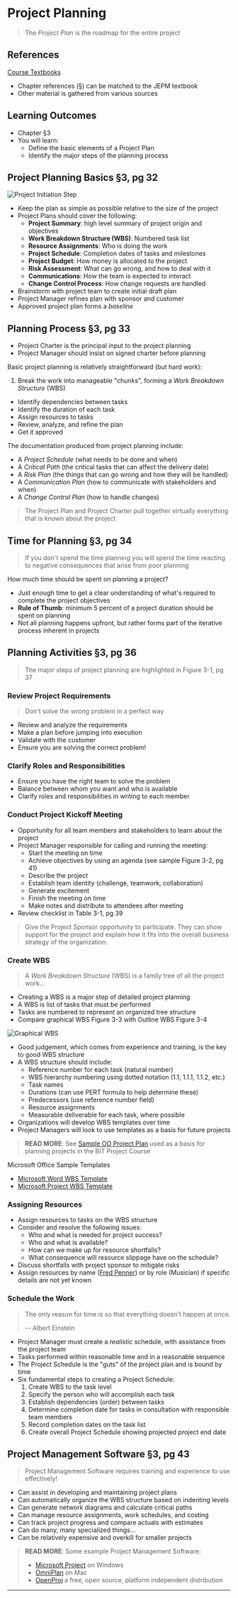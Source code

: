 # Project Planning #

> The _Project Plan_ is the roadmap for the entire project
> 

## References ##

[Course Textbooks](textbooks.md)

- Chapter references (&sect;) can be matched to the JEPM textbook
- Other material is gathered from various sources

## Learning Outcomes ##

- Chapter &sect;3
- You will learn:
	- Define the basic elements of a Project Plan
	- Identify the major steps of the planning process
	
## Project Planning Basics &sect;3, pg 32 ##

![Project Initiation Step][4steps-pm-plan]

- Keep the plan as simple as possible relative to the size of the project
- Project Plans should cover the following:
	* __Project Summary__: high level summary of project origin and objectives
	* __Work Breakdown Structure (WBS)__: Numbered task list
	* __Resource Assignments__: Who is doing the work
	* __Project Schedule__: Completion dates of tasks and milestones
	* __Project Budget__: How money is allocated to the project
	* __Risk Assessment__: What can go wrong, and how to deal with it
	* __Communications__: How the team is expected to interact
	* __Change Control Process__: How change requests are handled
- Brainstorm with project team to create initial draft plan
- Project Manager refines plan with sponsor and customer
- Approved project plan forms a _baseline_

## Planning Process &sect;3, pg 33 ##

- Project Charter is the principal input to the project planning
- Project Manager should insist on signed charter before planning

Basic project planning is relatively straightforward (but hard work):

1. Break the work into manageable "chunks", forming a _Work Breakdown Structure_ (WBS)
- Identify dependencies between tasks
- Identify the duration of each task
- Assign resources to tasks
- Review, analyze, and refine the plan
- Get it approved

The documentation produced from project planning include:

- A _Project Schedule_ (what needs to be done and when)
- A _Critical Path_  (the critical tasks that can affect the delivery date)
- A _Risk Plan_ (the things that can go wrong and how they will be handled)
- A _Communication Plan_ (how to communicate with stakeholders and when)
- A _Change Control Plan_ (how to handle changes)

> The Project Plan and Project Charter pull together virtually everything that is known about the project
> 

## Time for Planning &sect;3, pg 34 ##

> If you don't spend the time planning you will spend the time reacting to negative consequences that arise from poor planning
> 

How much time should be spent on planning a project?

- Just enough time to get a clear understanding of what's required to complete the project objectives
- __Rule of Thumb__: minimum 5 percent of a project duration should be spent on planning
- Not all planning happens upfront, but rather forms part of the iterative process inherent in projects

## Planning Activities &sect;3, pg 36 ##

> The major steps of project planning are highlighted in Figure 3-1, pg 37
> 

### Review Project Requirements ###

> Don't solve the wrong problem in a perfect way
> 

- Review and analyze the requirements
- Make a plan before jumping into execution
- Validate with the customer
- Ensure you are solving the correct problem!

### Clarify Roles and Responsibilities ###

- Ensure you have the right team to solve the problem
- Balance between whom you want and who is available
- Clarify roles and responsibilities in writing to each member

### Conduct Project Kickoff Meeting ###

- Opportunity for all team members and stakeholders to learn about the project
- Project Manager responsible for calling and running the meeting:
	* Start the meeting on time
	* Achieve objectives by using an agenda (see sample Figure 3-2, pg 41)
	* Describe the project
	* Establish team identity (challenge, teamwork, collaboration)
	* Generate excitement
	* Finish the meeting on time
	* Make notes and distribute to attendees after meeting
- Review checklist in Table 3-1, pg 39

> Give the Project Sponsor opportunity to participate. They can show support for the project and explain how it fits into the overall business strategy of the organization.
> 

### Create WBS ###

> A _Work Breakdown Structure_ (WBS) is a family tree of all the project work...
> 

- Creating a WBS is a major step of detailed project planning
- A WBS is list of tasks that must be performed
- Tasks are numbered to represent an organized tree structure
- Compare graphical WBS Figure 3-3 with Outline WBS Figure 3-4

![Graphical WBS][wbs-fig3-3]

- Good judgement, which comes from experience and training, is the key to good WBS structure
- A WBS structure should include:
	- Reference number for each task (natural number) 
	- WBS hierarchy numbering using dotted notation (1.1, 1.1.1, 1.1.2, etc.)
	- Task names
	- Durations (can use PERT formula to help determine these)
	- Predecessors (use reference number field)
	- Resource assignments
	- Measurable deliverable for each task, where possible
- Organizations will develop WBS templates over time
- Project Managers will look to use templates as a basis for future projects

> __READ MORE__: See [Sample OO Project Plan][ootemplate] used as a basis for planning projects in the BIT Project Course
> 

Microsoft Office Sample Templates

- [Microsoft Word WBS Template][ms-word-wbs]
- [Microsoft Project WBS Template][ms-proj-wbs]

### Assigning Resources ###

- Assign resources to tasks on the WBS structure
- Consider and resolve the following issues:
	- Who and what is needed for project success?
	- Who and what is available?
	- How can we make up for resource shortfalls?
	- What consequence will resource slippage have on the schedule?
- Discuss shortfalls with project sponsor to mitigate risks
- Assign resources by name ([Fred Penner][fredpenner]) or by role (Musician) if specific details are not yet known

### Schedule the Work ###

> The only reason for time is so that everything doesn't happen at once.
> 
> 	-- Albert Einstein

- Project Manager must create a _realistic_ schedule, with assistance from the project team
- Tasks performed within reasonable time and in a reasonable sequence
- The Project Schedule is the "guts" of the project plan and is bound by time
- Six fundamental steps to creating a Project Schedule:
	1. Create WBS to the task level
	2. Specify the person who will accomplish each task
	3. Establish dependencies (order) between tasks
	4. Determine completion date for tasks in consultation with responsible team members
	5. Record completion dates on the task list
	6. Create overall Project Schedule showing projected project end date

## Project Management Software &sect;3, pg 43 ##

> Project Management Software requires training and experience to use effectively!
> 

- Can assist in developing and maintaining project plans
- Can automatically organize the WBS structure based on indenting levels
- Can generate network diagrams and calculate critical paths
- Can manage resource assignments, work schedules, and costing
- Can track project progress and compare actuals with estimates
- Can do many, many specialized things...
- Can be relatively expensive and overkill for smaller projects

> __READ MORE__: Some example Project Management Software:
> 
>	- [Microsoft Project][msproject] on Windows
>	- [OmniPlan][omniplan] on Mac
>	- [OpenProj][openproj] a free, open source, platform independent distribution

---

[4steps-pm-plan]: https://s3-us-west-2.amazonaws.com/oosa-wiki/uploads/images/4steps-pm-plan.png

[wbs-fig3-3]: https://s3-us-west-2.amazonaws.com/oosa-wiki/uploads/images/WBS-ex.png

[ootemplate]: https://s3-us-west-2.amazonaws.com/oosa-wiki/uploads/documents/OO_Project_Template.xlsx

[ms-word-wbs]: http://office.microsoft.com/en-ca/templates/work-breakdown-structure-TC001141726.aspx

[ms-proj-wbs]: http://office.microsoft.com/en-ca/templates/work-breakdown-structure-TC103360093.aspx

[msproject]: http://products.office.com/en-CA/project/project-professional-2013-desktop-software

[omniplan]: http://www.omnigroup.com/omniplan

[openproj]: http://sourceforge.net/projects/openproj

[fredpenner]: http://www.fredpenner.com
